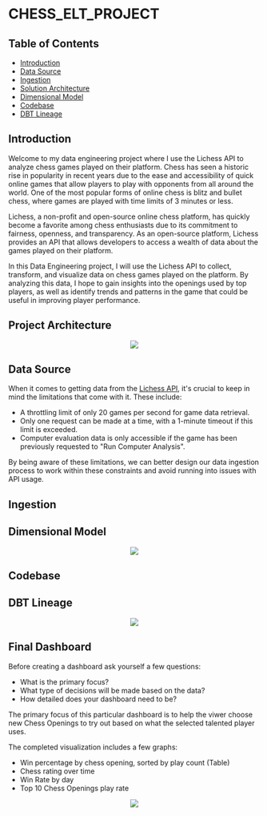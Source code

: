 # CHESS_ELT_PROJECT

## Table of Contents 
 - [Introduction](https://github.com/ericbjames/ELT-chess-project/tree/main#Introduction)
 - [Data Source](https://github.com/ericbjames/ELT-chess-project/tree/main#Data-Source)
 - [Ingestion](https://github.com/ericbjames/ELT-chess-project/tree/main#Ingestion)
 - [Solution Architecture](https://github.com/ericbjames/ELT-chess-project/tree/main#Solution-Architecture)
 - [Dimensional Model](https://github.com/ericbjames/ELT-chess-project/tree/main#Dimensional-Model)
 - [Codebase](https://github.com/ericbjames/ELT-chess-project/tree/main#Codebase)
 - [DBT Lineage](https://github.com/ericbjames/ELT-chess-project/tree/main#DBT-Lineage)

## Introduction
Welcome to my data engineering project where I use the Lichess API to analyze chess games played on their platform. Chess has seen a historic rise in popularity in recent years due to the ease and accessibility of quick online games that allow players to play with opponents from all around the world. One of the most popular forms of online chess is blitz and bullet chess, where games are played with time limits of 3 minutes or less. 

Lichess, a non-profit and open-source online chess platform, has quickly become a favorite among chess enthusiasts due to its commitment to fairness, openness, and transparency. As an open-source platform, Lichess provides an API that allows developers to access a wealth of data about the games played on their platform. 

In this Data Engineering project, I will use the Lichess API to collect, transform, and visualize data on chess games played on the platform. By analyzing this data, I hope to gain insights into the openings used by top players, as well as identify trends and patterns in the game that could be useful in improving player performance.

## Project Architecture
<p align="center">
  <img src="https://github.com/ericbjames/ELT-chess-project/assets/101911329/32c16a08-86b3-4c21-9835-fbc1ebf4ee0b">
</p>


## Data Source
When it comes to getting data from the [Lichess API](https://lichess.org/api), it's crucial to keep in mind the limitations that come with it. These include:

- A throttling limit of only 20 games per second for game data retrieval.
- Only one request can be made at a time, with a 1-minute timeout if this limit is exceeded.
- Computer evaluation data is only accessible if the game has been previously requested to "Run Computer Analysis".

By being aware of these limitations, we can better design our data ingestion process to work within these constraints and avoid running into issues with API usage.

## Ingestion

## Dimensional Model
<p align="center">
  <img src="https://github.com/ericbjames/ELT-chess-project/assets/101911329/653d5bbb-c87f-4022-80dc-81af1e3a2304">
</p>

## Codebase

## DBT Lineage
<p align="center">
  <img src="https://github.com/ericbjames/ELT-chess-project/assets/101911329/af6233c0-ca3e-4bb2-91f8-af6e684bbabd">
</p>

## Final Dashboard
Before creating a dashboard ask yourself a few questions:
- What is the primary focus?
- What type of decisions will be made based on the data?
- How detailed does your dashboard need to be?

The primary focus of this particular dashboard is to help the viwer choose new Chess Openings to try out based on what the selected talented player uses.

The completed visualization includes a few graphs:
- Win percentage by chess opening, sorted by play count (Table)
- Chess rating over time
- Win Rate by day
- Top 10 Chess Openings play rate
<p align="center">
  <img src="https://github.com/ericbjames/ELT-chess-project/assets/101911329/0bb4bfc1-4a63-4f6d-ad45-68ae8d84f19f">
</p>



